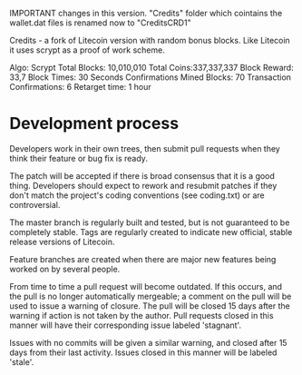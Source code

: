 

IMPORTANT changes in this version. "Credits" folder which cointains the wallet.dat files is renamed now to "CreditsCRD1"


Credits - a fork of Litecoin version with random bonus blocks. Like Litecoin it uses scrypt as a proof of work scheme.

Algo: Scrypt
Total Blocks: 10,010,010
Total Coins:337,337,337
Block Reward: 33,7
Block Times: 30 Seconds
Confirmations Mined Blocks: 70
Transaction Confirmations: 6
Retarget time: 1 hour

	

Development process
===================

Developers work in their own trees, then submit pull requests when
they think their feature or bug fix is ready.

The patch will be accepted if there is broad consensus that it is a
good thing.  Developers should expect to rework and resubmit patches
if they don't match the project's coding conventions (see coding.txt)
or are controversial.

The master branch is regularly built and tested, but is not guaranteed
to be completely stable. Tags are regularly created to indicate new
official, stable release versions of Litecoin.

Feature branches are created when there are major new features being
worked on by several people.

From time to time a pull request will become outdated. If this occurs, and
the pull is no longer automatically mergeable; a comment on the pull will
be used to issue a warning of closure. The pull will be closed 15 days
after the warning if action is not taken by the author. Pull requests closed
in this manner will have their corresponding issue labeled 'stagnant'.

Issues with no commits will be given a similar warning, and closed after
15 days from their last activity. Issues closed in this manner will be 
labeled 'stale'. 
